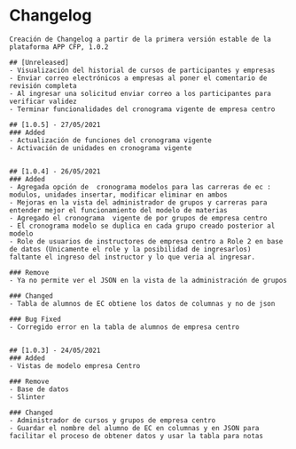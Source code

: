 # Changelog 
    Creación de Changelog a partir de la primera versión estable de la plataforma APP CFP, 1.0.2

    ## [Unreleased]
    - Visualización del historial de cursos de participantes y empresas
    - Enviar correo electrónicos a empresas al poner el comentario de revisión completa
    - Al ingresar una solicitud enviar correo a los participantes para verificar validez
    - Terminar funcionalidades del cronograma vigente de empresa centro

    ## [1.0.5] - 27/05/2021
    ### Added
    - Actualización de funciones del cronograma vigente
    - Activación de unidades en cronograma vigente


    ## [1.0.4] - 26/05/2021
    ### Added
    - Agregada opción de  cronograma modelos para las carreras de ec : modulos, unidades insertar, modificar eliminar en ambos
    - Mejoras en la vista del administrador de grupos y carreras para entender mejor el funcionamiento del modelo de materias
    - Agregado el cronograma  vigente de por grupos de empresa centro
    - El cronograma modelo se duplica en cada grupo creado posterior al modelo
    - Role de usuarios de instructores de empresa centro a Role 2 en base de datos (Unicamente el role y la posibilidad de ingresarlos)
    faltante el ingreso del instructor y lo que veria al ingresar.

    ### Remove
    - Ya no permite ver el JSON en la vista de la administración de grupos

    ### Changed
    - Tabla de alumnos de EC obtiene los datos de columnas y no de json

    ### Bug Fixed
    - Corregido error en la tabla de alumnos de empresa centro 


    ## [1.0.3] - 24/05/2021
    ### Added
    - Vistas de modelo empresa Centro
    
    ### Remove
    - Base de datos
    - Slinter 

    ### Changed
    - Administrador de cursos y grupos de empresa centro
    - Guardar el nombre del alumno de EC en columnas y en JSON para facilitar el proceso de obtener datos y usar la tabla para notas 